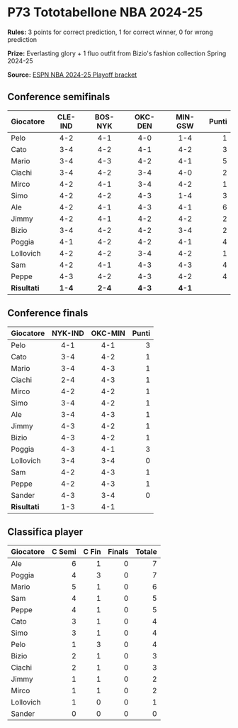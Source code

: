 # P73 Tototabellone NBA 2024-25

**Rules:** 3 points for correct prediction, 1 for correct winner, 0 for wrong prediction

**Prize:** Everlasting glory + 1 fluo outfit from Bizio's fashion collection Spring 2024-25

**Source:** [ESPN NBA 2024-25 Playoff bracket](https://www.espn.com/nba/playoff-bracket)

## Conference semifinals

| Giocatore | CLE-IND | BOS-NYK | OKC-DEN | MIN-GSW | Punti |
|-----------|:-------:|:-------:|:-------:|:-------:|------:|
| Pelo      | 4-2     | 4-1     | 4-0     | 1-4     |   1   |
| Cato      | 3-4     | 4-2     | 4-1     | 4-2     |   3   |
| Mario     | 3-4     | 4-3     | 4-2     | 4-1     |   5   |
| Ciachi    | 3-4     | 4-2     | 3-4     | 4-0     |   2   |
| Mirco     | 4-2     | 4-1     | 3-4     | 4-2     |   1   |
| Simo      | 4-2     | 4-2     | 4-3     | 1-4     |   3   |
| Ale       | 4-2     | 4-1     | 4-3     | 4-1     |   6   |
| Jimmy     | 4-2     | 4-1     | 4-2     | 4-2     |   2   |
| Bizio     | 3-4     | 4-2     | 4-2     | 3-4     |   2   |
| Poggia    | 4-1     | 4-2     | 4-2     | 4-1     |   4   |
| Lollovich | 4-2     | 4-2     | 3-4     | 4-2     |   1   |
| Sam       | 4-2     | 4-1     | 4-3     | 4-3     |   4   |
| Peppe     | 4-3     | 4-2     | 4-3     | 4-2     |   4   |
| **Risultati** | **1-4**     | **2-4**     | **4-3**     | **4-1**     |       |

## Conference finals

| Giocatore | NYK-IND | OKC-MIN | Punti |
|-----------|:-------:|:-------:|------:|
| Pelo      |   4-1   |   4-1   |   3   |
| Cato      |   3-4   |   4-2   |   1   |
| Mario     |   3-4   |   4-3   |   1   |
| Ciachi    |   2-4   |   4-3   |   1   |
| Mirco     |   4-2   |   4-2   |   1   |
| Simo      |   3-4   |   4-2   |   1   |
| Ale       |   3-4   |   4-3   |   1   |
| Jimmy     |   4-3   |   4-2   |   1   |
| Bizio     |   4-3   |   4-2   |   1   |
| Poggia    |   4-3   |   4-1   |   3   |
| Lollovich |   3-4   |   3-4   |   0   |
| Sam       |   4-2   |   4-3   |   1   |
| Peppe     |   4-2   |   4-3   |   1   |
| Sander    |   4-3   |   3-4   |   0   |
| **Risultati** |  1-3    |  4-1    |       |

## Classifica player

| Giocatore | C Semi | C Fin | Finals | Totale |
|-----------|-------:|------:|-------:|-------:|
| Ale       |    6   |    1  |    0   |    7   |
| Poggia    |    4   |    3  |    0   |    7   |
| Mario     |    5   |    1  |    0   |    6   |
| Sam       |    4   |    1  |    0   |    5   |
| Peppe     |    4   |    1  |    0   |    5   |
| Cato      |    3   |    1  |    0   |    4   |
| Simo      |    3   |    1  |    0   |    4   |
| Pelo      |    1   |    3  |    0   |    4   |
| Bizio     |    2   |    1  |    0   |    3   |
| Ciachi    |    2   |    1  |    0   |    3   |
| Jimmy     |    1   |    1  |    0   |    2   |
| Mirco     |    1   |    1  |    0   |    2   |
| Lollovich |    1   |    0  |    0   |    1   |
| Sander    |    0   |    0  |    0   |    0   |
